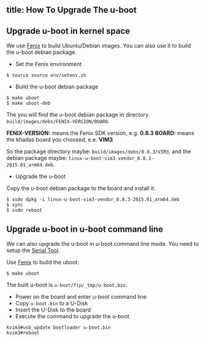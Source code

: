 title: How To Upgrade The u-boot
---

## Upgrade u-boot in kernel space

We use [Fenix](/android/vim1/FenixScript.html) to build Ubuntu/Debian images. You can also use it to build the u-boot debian package.

* Set the Fenix environment

```
$ source source env/setenv.sh
```

* Build the u-boot debian package

```
$ make uboot
$ make uboot-deb
```

The you will find the u-boot debian package in directory `build/images/debs/FENIX-VERSION/BOARD`.

**FENIX-VERSION:** means the Fenix SDK version, e.g. **0.8.3**
**BOARD:** means the khadas board you choosed, e.e. **VIM3**

So the package directory maybe: `build/images/debs/0.8.3/VIM3`, and the debian package maybe: `linux-u-boot-vim3-vendor_0.8.3-2015.01_arm64.deb`.

* Upgrade the u-boot

Copy the u-boot debian package to the board and install it.

```
$ sudo dpkg -i linux-u-boot-vim3-vendor_0.8.3-2015.01_arm64.deb
$ sync
$ sudo reboot
```

## Upgrade u-boot in u-boot command line

We can also upgrade the u-boot in u-boot command line mode. You need to setup the [Serial Tool](/android/vim1/SetupSerialTool.html).

Use [Fenix](/android/vim1/FenixScript.html) to build the uboot:

```
$ make uboot
```

The built u-boot is `u-boot/fip/_tmp/u-boot.bin`.

* Power on the board and enter u-boot command line
* Copy `u-boot.bin` to a U-Disk
* Insert the U-Disk to the board
* Execute the command to upgrade the u-boot

```
kvim3#usb_update bootloader u-boot.bin
kvim3#reboot
```
